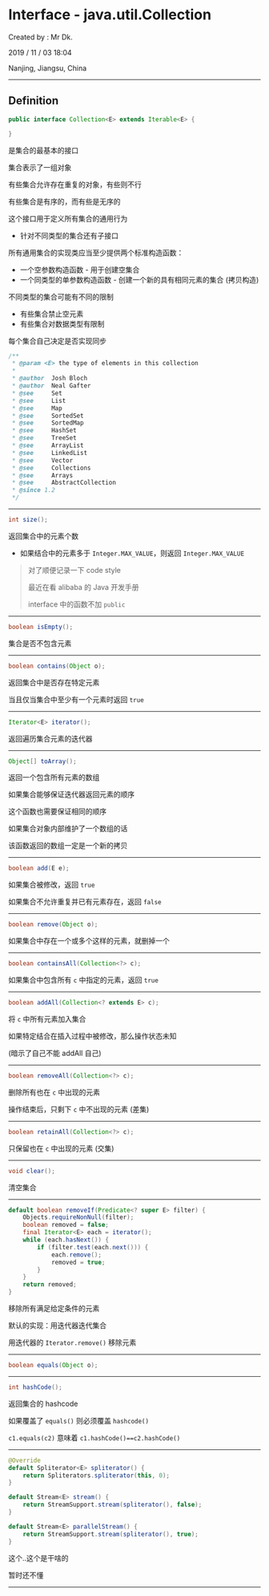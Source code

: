 # Interface - java.util.Collection

Created by : Mr Dk.

2019 / 11 / 03 18:04

Nanjing, Jiangsu, China

---

## Definition

```java
public interface Collection<E> extends Iterable<E> {

}
```

是集合的最基本的接口

集合表示了一组对象

有些集合允许存在重复的对象，有些则不行

有些集合是有序的，而有些是无序的

这个接口用于定义所有集合的通用行为

* 针对不同类型的集合还有子接口

所有通用集合的实现类应当至少提供两个标准构造函数：

* 一个空参数构造函数 - 用于创建空集合
* 一个同类型的单参数构造函数 - 创建一个新的具有相同元素的集合 (拷贝构造)

不同类型的集合可能有不同的限制

* 有些集合禁止空元素
* 有些集合对数据类型有限制

每个集合自己决定是否实现同步

```java
/**
 * @param <E> the type of elements in this collection
 *
 * @author  Josh Bloch
 * @author  Neal Gafter
 * @see     Set
 * @see     List
 * @see     Map
 * @see     SortedSet
 * @see     SortedMap
 * @see     HashSet
 * @see     TreeSet
 * @see     ArrayList
 * @see     LinkedList
 * @see     Vector
 * @see     Collections
 * @see     Arrays
 * @see     AbstractCollection
 * @since 1.2
 */
```

---

```java
int size();
```

返回集合中的元素个数

* 如果结合中的元素多于 `Integer.MAX_VALUE`，则返回 `Integer.MAX_VALUE`

> 对了顺便记录一下 code style
>
> 最近在看 alibaba 的 Java 开发手册
>
> interface 中的函数不加 `public`

---

```java
boolean isEmpty();
```

集合是否不包含元素

---

```java
boolean contains(Object o);
```

返回集合中是否存在特定元素

当且仅当集合中至少有一个元素时返回 `true`

---

```java
Iterator<E> iterator();
```

返回遍历集合元素的迭代器

---

```java
Object[] toArray();
```

返回一个包含所有元素的数组

如果集合能够保证迭代器返回元素的顺序

这个函数也需要保证相同的顺序

如果集合对象内部维护了一个数组的话

该函数返回的数组一定是一个新的拷贝

---

```java
boolean add(E e);
```

如果集合被修改，返回 `true`

如果集合不允许重复并已有元素存在，返回 `false`

---

```java
boolean remove(Object o);
```

如果集合中存在一个或多个这样的元素，就删掉一个

---

```java
boolean containsAll(Collection<?> c);
```

如果集合中包含所有 `c` 中指定的元素，返回 `true`

---

```java
boolean addAll(Collection<? extends E> c);
```

将 `c` 中所有元素加入集合

如果特定结合在插入过程中被修改，那么操作状态未知

(暗示了自己不能 addAll 自己)

---

```java
boolean removeAll(Collection<?> c);
```

删除所有也在 `c` 中出现的元素

操作结束后，只剩下 `c` 中不出现的元素 (差集)

---

```java
boolean retainAll(Collection<?> c);
```

只保留也在 `c` 中出现的元素 (交集)

---

```java
void clear();
```

清空集合

---

```java
default boolean removeIf(Predicate<? super E> filter) {
    Objects.requireNonNull(filter);
    boolean removed = false;
    final Iterator<E> each = iterator();
    while (each.hasNext()) {
        if (filter.test(each.next())) {
            each.remove();
            removed = true;
        }
    }
    return removed;
}
```

移除所有满足给定条件的元素

默认的实现：用迭代器迭代集合

用迭代器的 `Iterator.remove()` 移除元素

---

```java
boolean equals(Object o);
```

---

```java
int hashCode();
```

返回集合的 hashcode

如果覆盖了 `equals()` 则必须覆盖 `hashcode()`

`c1.equals(c2)` 意味着 `c1.hashCode()==c2.hashCode()`

---

```java
@Override
default Spliterator<E> spliterator() {
    return Spliterators.spliterator(this, 0);
}

default Stream<E> stream() {
    return StreamSupport.stream(spliterator(), false);
}

default Stream<E> parallelStream() {
    return StreamSupport.stream(spliterator(), true);
}
```

这个..这个是干啥的

暂时还不懂

---

